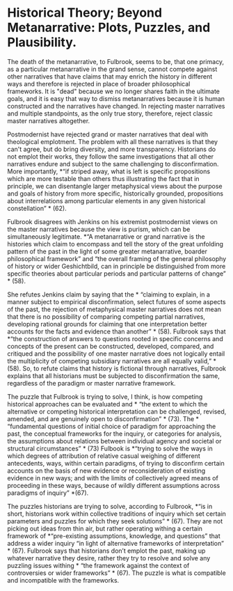 # Historical Theory; Beyond Metanarrative: Plots, Puzzles, and Plausibility.

The death of the metanarrative, to Fulbrook, seems to be, that one primacy, as a particular metanarrative in the grand sense, cannot compete against other narratives that have claims that may enrich the history in different ways and therefore is rejected in place of broader philosophical frameworks. It is "dead" because we no longer shares faith in the ultimate goals, and it is easy that way to dismiss metanarratives because it is human constructed and the narratives have changed. In rejecting master narratives and multiple standpoints, as the only true story, therefore, reject classic master narratives altogether.  

Postmodernist have rejected grand or master narratives that deal with theological emplotment. The problem with all these narratives is that they can't agree, but do bring diversity, and more transparency. Historians do not emplot their works, they follow the same investigations that all other narratives endure and subject to the same challenging to disconfirmation. More importantly, *“if striped away, what is left is specific propositions which are more testable than others thus illustrating the fact that in principle, we can disentangle larger metaphysical views about the purpose and goals of history from more specific, historically grounded, propositions about interrelations among particular elements in any given historical constellation” * (62). 

Fulbrook disagrees with Jenkins on his extremist postmodernist views on the master narratives because the view is purism, which can be simultaneously legitimate. *“A metanarrative or grand narrative is the histories which claim to encompass and tell the story of the great unfolding pattern of the past in the light of some greater metanarrative, boarder philosophical framework” and “the overall framing of the general philosophy of history or wider Geshichtbild, can in principle be distinguished from more specific theories about particular periods and particular patterns of change” * (58). 

She refutes Jenkins claim by saying that the * “claiming to explain, in a manner subject to empirical disconfirmation, select futures of some aspects of the past, the rejection of metaphysical master narratives does not mean that there is no possibility of comparing competing partial narratives, developing rational grounds for claiming that one interpretation better accounts for the facts and evidence than another” * (58). Fulbrook says that *“the construction of answers to questions rooted in specific concerns and concepts of the present can be constructed, developed, compared, and critiqued and the possibility of one master narrative does not logically entail the multiplicity of competing subsidiary narratives are all equally valid,” * (58). So, to refute claims that history is fictional through narratives, Fulbrook explains that all historians must be subjected to disconfirmation the same, regardless of the paradigm or master narrative framework. 

The puzzle that Fulbrook is trying to solve, I think, is how competing historical approaches can be evaluated and * “the extent to which the alternative or competing historical interpretation can be challenged, revised, amended, and are genuinely open to disconfirmation” * (73). The * “fundamental questions of initial choice of paradigm for approaching the past, the conceptual frameworks for the inquiry, or categories for analysis, the assumptions about relations between individual agency and societal or structural circumstances” * (73) Fulbook is *“trying to solve the ways in which degrees of attribution of relative casual weighing of different antecedents, ways, within certain paradigms, of trying to disconfirm certain accounts on the basis of new evidence or reconsideration of existing evidence in new ways; and with the limits of collectively agreed means of proceeding in these ways, because of wildly different assumptions across paradigms of inquiry” *(67). 

The puzzles historians are trying to solve, according to Fulbrook, *“is in short, historians work within collective traditions of inquiry which set certain parameters and puzzles for which they seek solutions” * (67). They are not picking out ideas from thin air, but rather operating withing a certain framework of *“pre-existing assumptions, knowledge, and questions” that address a wider inquiry “in light of alternative frameworks of interpretation” * (67). Fulbrook says that historians don’t emplot the past, making up whatever narrative they desire, rather they try to resolve and solve any puzzling issues withing * “the framework against the context of controversies or wider frameworks” * (67). The puzzle is what is compatible and incompatible with the frameworks. 